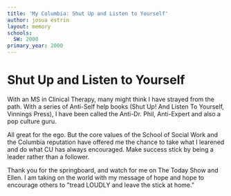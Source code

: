 ```yaml
---
title: 'My Columbia: Shut Up and Listen to Yourself'
author: josua estrin
layout: memory
schools:
  SW: 2000
primary_year: 2000
---
```

# Shut Up and Listen to Yourself

With an MS in Clinical Therapy, many might think I have strayed from the path.  With a series of Anti-Self help books (Shut Up! And Listen To Yourself, Vinnings Press), I have been called the Anti-Dr. Phil, Anti-Expert and also a pop culture guru.

All great for the ego. But the core values of the School of Social Work and the Columbia reputation have offered me the chance to take what I learened and do what CU has always encouraged. Make success stick by being a leader rather than a follower.

Thank you for the springboard, and watch for me on The Today Show and Ellen. I am taking on the world with my message of hope and hope to encourage others to "tread LOUDLY and leave the stick at home."
